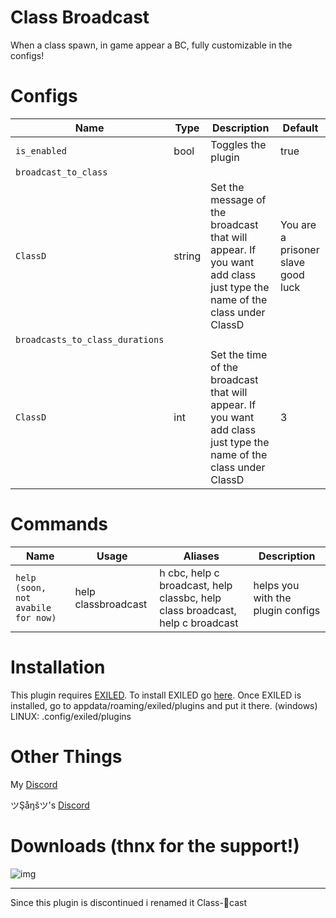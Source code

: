 # Class Broadcast
When a class spawn, in game appear a BC, fully customizable in the configs!
# Configs
| Name | Type | Description | Default |
| --- | --- | --- | --- |
| `is_enabled` | bool | Toggles the plugin | true |
| `broadcast_to_class` ||||
| `ClassD` | string | Set the message of the broadcast that will appear. If you want add class just type the name of the class under ClassD | You are a prisoner slave good luck |
| `broadcasts_to_class_durations` ||||
| `ClassD` | int | Set the time of the broadcast that will appear. If you want add class just type the name of the class under ClassD | 3 |

# Commands
| Name | Usage | Aliases | Description |
| --- | --- | --- | --- |
| `help (soon, not avabile for now)` | help classbroadcast | h cbc, help c broadcast, help classbc, help class broadcast, help c broadcast | helps you with the plugin configs |

# Installation

This plugin requires [EXILED](https://github.com/galaxy119/EXILED/releases/tag/2.1.19).
To install EXILED go [here](https://www.youtube.com/watch?v=EUfzj8OWvQU).
Once EXILED is installed, go to appdata/roaming/exiled/plugins and put it there. (windows)
LINUX: .config/exiled/plugins

# Other Things

My [Discord](http://discordapp.com/users/689841358600536096)

ツŞåŋšツ's [Discord](http://discordapp.com/users/777825254889619456)

# Downloads (thnx for the support!)

![img](https://img.shields.io/github/downloads/An4r3w/Class-Broadcast/total?style=for-the-badge)

---------------------------------------------------------------------------------------------------------------------------------------------------------------------------------

Since this plugin is discontinued i renamed it Class-🍞cast
